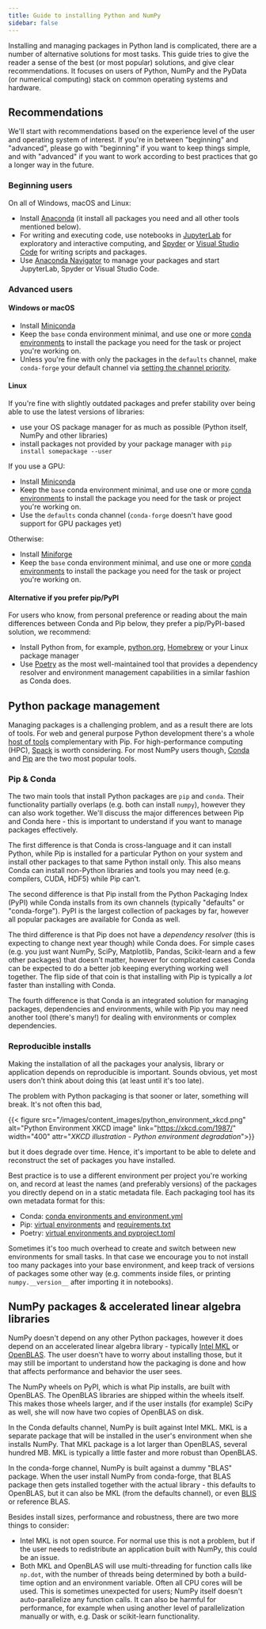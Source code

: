 ```yaml
---
title: Guide to installing Python and NumPy
sidebar: false
---
```


Installing and managing packages in Python land is complicated, there are a number of alternative solutions for most tasks. This guide tries to give the reader a sense of the best (or most popular) solutions, and give clear recommendations. It focuses on users of Python, NumPy and the PyData (or numerical computing) stack on common operating systems and hardware.

## Recommendations

We'll start with recommendations based on the experience level of the user and operating system of interest. If you're in between "beginning" and "advanced", please go with "beginning" if you want to keep things simple, and with "advanced" if you want to work according to best practices that go a longer way in the future.

### Beginning users

On all of Windows, macOS and Linux:

- Install [Anaconda](https://www.anaconda.com/distribution/) (it install all packages you need and all other tools mentioned below).
- For writing and executing code, use notebooks in [JupyterLab](https://jupyterlab.readthedocs.io/en/stable/index.html) for exploratory and interactive computing, and [Spyder](https://www.spyder-ide.org/) or [Visual Studio Code](https://code.visualstudio.com/) for writing scripts and packages.
- Use [Anaconda Navigator](https://docs.anaconda.com/anaconda/navigator/) to manage your packages and start JupyterLab, Spyder or Visual Studio Code.


### Advanced users

#### Windows or macOS

- Install [Miniconda](https://docs.conda.io/en/latest/miniconda.html)
- Keep the `base` conda environment minimal, and use one or more [conda environments](https://docs.conda.io/projects/conda/en/latest/user-guide/tasks/manage-environments.html#) to install the package you need for the task or project you're working on.
- Unless you're fine with only the packages in the `defaults` channel, make `conda-forge` your default channel via [setting the channel priority](https://conda-forge.org/docs/user/introduction.html#how-can-i-install-packages-from-conda-forge).


#### Linux

If you're fine with slightly outdated packages and prefer stability over being able to use the latest versions of libraries:
- use your OS package manager for as much as possible (Python itself, NumPy and other libraries)
- install packages not provided by your package manager with `pip install somepackage --user`

If you use a GPU:
- Install [Miniconda](https://docs.conda.io/en/latest/miniconda.html)
- Keep the `base` conda environment minimal, and use one or more [conda environments](https://docs.conda.io/projects/conda/en/latest/user-guide/tasks/manage-environments.html#) to install the package you need for the task or project you're working on.
- Use the `defaults` conda channel (`conda-forge` doesn't have good support for GPU packages yet)

Otherwise:
- Install [Miniforge](https://github.com/conda-forge/miniforge)
- Keep the `base` conda environment minimal, and use one or more [conda environments](https://docs.conda.io/projects/conda/en/latest/user-guide/tasks/manage-environments.html#) to install the package you need for the task or project you're working on.


#### Alternative if you prefer pip/PyPI

For users who know, from personal preference or reading about the main differences between Conda and Pip below, they prefer a pip/PyPI-based solution, we recommend:
- Install Python from, for example, [python.org](https://www.python.org/downloads/), [Homebrew](https://brew.sh/) or your Linux package manager
- Use [Poetry](https://python-poetry.org/) as the most well-maintained tool that provides a dependency resolver and environment management capabilities in a similar fashion as Conda does.


## Python package management

Managing packages is a challenging problem, and as a result there are lots of tools. For web and general purpose Python development there's a whole [host of tools](https://packaging.python.org/guides/tool-recommendations/) complementary with Pip. For high-performance computing (HPC), [Spack](https://github.com/spack/spack) is worth considering. For most NumPy users though, [Conda](https://conda.io/en/latest/) and [Pip](https://pip.pypa.io/en/stable/) are the two most popular tools.


### Pip & Conda

The two main tools that install Python packages are `pip` and `conda`. Their functionality partially overlaps (e.g. both can install `numpy`), however they can also work together. We'll discuss the major differences between Pip and Conda here - this is important to understand if you want to manage packages effectively.

The first difference is that Conda is cross-language and it can install Python, while Pip is installed for a particular Python on your system and install other packages to that same Python install only. This also means Conda can install non-Python libraries and tools you may need (e.g. compilers, CUDA, HDF5) while Pip can't.

The second difference is that Pip install from the Python Packaging Index (PyPI) while Conda installs from its own channels (typically "defaults" or "conda-forge"). PyPI is the largest collection of packages by far, however all popular packages are available for Conda as well.

The third difference is that Pip does not have a _dependency resolver_ (this is expecting to change next year though) while Conda does. For simple cases (e.g. you just want NumPy, SciPy, Matplotlib, Pandas, Scikit-learn and a few other packages) that doesn't matter, however for complicated cases Conda can be expected to do a better job keeping everything working well together.  The flip side of that coin is that installing with Pip is typically a _lot_ faster than installing with Conda.

The fourth difference is that Conda is an integrated solution for managing packages, dependencies and environments, while with Pip you may need another tool (there's many!) for dealing with environments or complex dependencies.


### Reproducible installs

Making the installation of all the packages your analysis, library or application depends on reproducible is important. Sounds obvious, yet most users don't think about doing this (at least until it's too late).

The problem with Python packaging is that sooner or later, something will break. It's not often this bad,

{{< figure src="/images/content_images/python_environment_xkcd.png" alt="Python Environment XKCD image" link="https://xkcd.com/1987/" width="400" attr="_XKCD illustration - Python environment degradation_">}}

but it does degrade over time. Hence, it's important to be able to delete and reconstruct the set of packages you have installed.

Best practice is to use a different environment per project you're working on, and record at least the names (and preferably versions) of the packages you directly depend on in a static metadata file. Each packaging tool has its own metadata format for this:
- Conda: [conda environments and environment.yml](https://docs.conda.io/projects/conda/en/latest/user-guide/tasks/manage-environments.html#)
- Pip: [virtual environments](https://docs.python.org/3/tutorial/venv.html) and [requirements.txt](https://pip.readthedocs.io/en/latest/user_guide/#requirements-files)
- Poetry: [virtual environments and pyproject.toml](https://python-poetry.org/docs/basic-usage/)

Sometimes it's too much overhead to create and switch between new environments for small tasks. In that case we encourage you to not install too many packages into your base environment, and keep track of versions of packages some other way (e.g. comments inside files, or printing `numpy.__version__` after importing it in notebooks).


## NumPy packages & accelerated linear algebra libraries

NumPy doesn't depend on any other Python packages, however it does depend on an accelerated linear algebra library - typically [Intel MKL](https://software.intel.com/en-us/mkl) or [OpenBLAS](https://www.openblas.net/).  The user doesn't have to worry about installing those, but it may still be important to understand how the packaging is done and how that affects performance and behavior the user sees.

The NumPy wheels on PyPI, which is what Pip installs, are built with OpenBLAS. The OpenBLAS libraries are shipped within the wheels itself. This makes those wheels larger, and if the user installs (for example) SciPy as well, she will now have two copies of OpenBLAS on disk.

In the Conda defaults channel, NumPy is built against Intel MKL. MKL is a separate package that will be installed in the user's environment when she installs NumPy. That MKL package is a lot larger than OpenBLAS, several hundred MB. MKL is typically a little faster and more robust than OpenBLAS.

In the conda-forge channel, NumPy is built against a dummy "BLAS" package. When the user install NumPy from conda-forge, that BLAS package then gets installed together with the actual library - this defaults to OpenBLAS, but it can also be MKL (from the defaults channel), or even [BLIS](https://github.com/flame/blis) or reference BLAS.

Besides install sizes, performance and robustness, there are two more things to consider:
- Intel MKL is not open source. For normal use this is not a problem, but if the user needs to redistribute an application built with NumPy, this could be an issue.
- Both MKL and OpenBLAS will use multi-threading for function calls like `np.dot`, with the number of threads being determined by both a build-time option and an environment variable. Often all CPU cores will be used. This is sometimes unexpected for users; NumPy itself doesn't auto-parallelize any function calls. It can also be harmful for performance, for example when using another level of parallelization manually or with, e.g. Dask or scikit-learn functionality.

